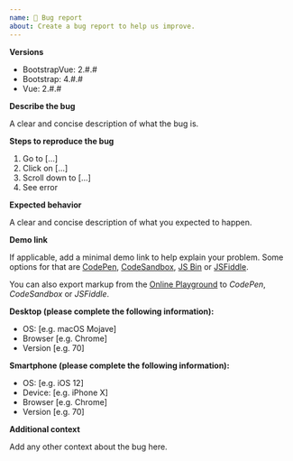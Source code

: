 ```yaml
---
name: 🐛 Bug report
about: Create a bug report to help us improve.
---
```


**Versions**

- BootstrapVue: 2.#.#
- Bootstrap: 4.#.#
- Vue: 2.#.#

**Describe the bug**

A clear and concise description of what the bug is.

**Steps to reproduce the bug**

1. Go to [...]
2. Click on [...]
3. Scroll down to [...]
4. See error

**Expected behavior**

A clear and concise description of what you expected to happen.

**Demo link**

If applicable, add a minimal demo link to help explain your problem. Some options for that are
[CodePen](https://codepen.io/), [CodeSandbox](https://codesandbox.io/), [JS Bin](https://jsbin.com/)
or [JSFiddle](https://jsfiddle.net/).

You can also export markup from the [Online Playground](https://bootstrap-vue.js.org/play) to
_CodePen_, _CodeSandbox_ or _JSFiddle_.

**Desktop (please complete the following information):**

- OS: [e.g. macOS Mojave]
- Browser [e.g. Chrome]
- Version [e.g. 70]

**Smartphone (please complete the following information):**

- OS: [e.g. iOS 12]
- Device: [e.g. iPhone X]
- Browser [e.g. Chrome]
- Version [e.g. 70]

**Additional context**

Add any other context about the bug here.

